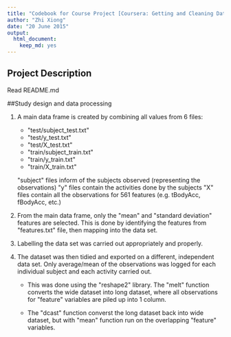 ```yaml
---
title: "Codebook for Course Project [Coursera: Getting and Cleaning Data]"
author: "Zhi Xiong"
date: "20 June 2015"
output:
  html_document:
    keep_md: yes
---
```

 
## Project Description
Read README.md
 
##Study design and data processing
1) A main data frame is created by combining all values from 6 files:
	* "test/subject_test.txt"
	* "test/y_test.txt"
	* "test/X_test.txt"
	* "train/subject_train.txt"
	* "train/y_train.txt"
	* "train/X_train.txt"

	"subject" files inform of the subjects observed (representing the observations)
	"y" files contain the activities done by the subjects
	"X" files contain all the observations for 561 features (e.g. tBodyAcc, fBodyAcc, etc.)

2) From the main data frame, only the "mean" and "standard deviation" features are selected. This is done by identifying the features from "features.txt" file, then mapping into the data set. 

3) Labelling the data set was carried out appropriately and properly. 

4) The dataset was then tidied and exported on a different, independent data set. Only average/mean of the observations was logged for each individual subject and each activity carried out. 

	* This was done using the "reshape2" library. The "melt" function converts the wide dataset into long dataset, where all observations for "feature" variables are piled up into 1 column. 

	* The "dcast" function converst the long dataset back into wide dataset, but with "mean" function run on the overlapping "feature" variables. 
